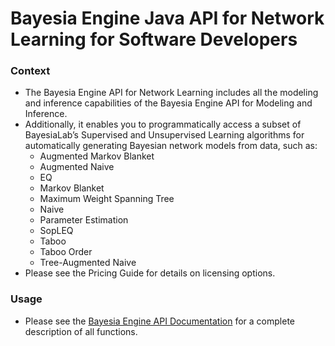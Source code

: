 # Bayesia Engine Java API for Network Learning for Software Developers

### Context

* The Bayesia Engine API for Network Learning includes all the modeling and inference capabilities of the Bayesia Engine API for Modeling and Inference. &#x20;
* Additionally, it enables you to programmatically access a subset of BayesiaLab’s Supervised and Unsupervised Learning algorithms for automatically generating Bayesian network models from data, such as:
  * Augmented Markov Blanket
  * Augmented Naive
  * EQ
  * Markov Blanket
  * Maximum Weight Spanning Tree
  * Naive
  * Parameter Estimation
  * SopLEQ
  * Taboo
  * Taboo Order
  * Tree-Augmented Naive
* Please see the Pricing Guide for details on licensing options.&#x20;

### Usage

* Please see the [Bayesia Engine API Documentation](https://javadoc.bayesialab.com/) for a complete description of all functions.
